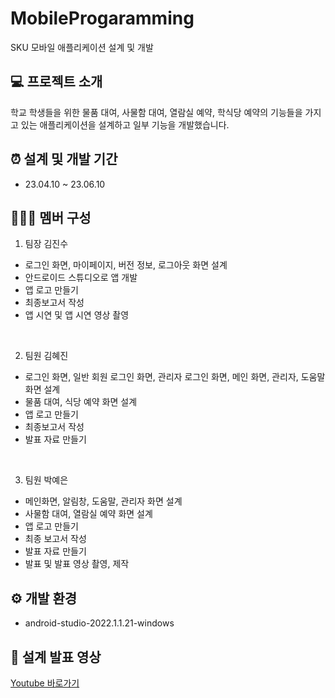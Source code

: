 # MobileProgaramming
SKU 모바일 애플리케이션 설계 및 개발

## 💻 프로젝트 소개
학교 학생들을 위한 물품 대여, 사물함 대여, 열람실 예약, 학식당 예약의 기능들을 가지고 있는 애플리케이션을 설계하고 일부 기능을 개발했습니다.
<br>

## ⏰ 설계 및 개발 기간
* 23.04.10 ~ 23.06.10

## 👩🏻‍💻 멤버 구성
1. 팀장 김진수
* 로그인 화면, 마이페이지, 버전 정보, 로그아웃 화면 설계
* 안드로이드 스튜디오로 앱 개발
* 앱 로고 만들기
* 최종보고서 작성
* 앱 시연 및 앱 시연 영상 촬영
<br>

2. 팀원 김혜진
* 로그인 화면, 일반 회원 로그인 화면, 관리자 로그인 화면, 메인 화면, 관리자, 도움말 화면 설계
* 물품 대여, 식당 예약 화면 설계
* 앱 로고 만들기
* 최종보고서 작성
* 발표 자료 만들기
<br>

3. 팀원 박예은
* 메인화면, 알림창, 도움말, 관리자 화면 설계
* 사물함 대여, 열람실 예약 화면 설계
* 앱 로고 만들기
* 최종 보고서 작성
* 발표 자료 만들기
* 발표 및 발표 영상 촬영, 제작

## ⚙ 개발 환경
- android-studio-2022.1.1.21-windows

## 🔗 설계 발표 영상
[Youtube 바로가기](https://www.youtube.com/watch?v=c7i4JEpgJI8)
